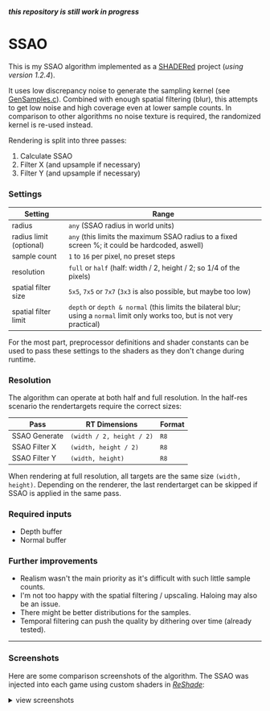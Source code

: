 ***this repository is still work in progress***

# SSAO

This is my SSAO algorithm implemented as a [SHADERed](https://github.com/dfranx/SHADERed) project (*using version 1.2.4*).

It uses low discrepancy noise to generate the sampling kernel (see [GenSamples.c](GenSamples.c)). Combined with enough spatial filtering (blur), this attempts to get low noise and high coverage even at lower sample counts. In comparison to other algorithms no noise texture is required, the randomized kernel is re-used instead.

Rendering is split into three passes:

1. Calculate SSAO
2. Filter X (and upsample if necessary)
3. Filter Y (and upsample if necessary)

### Settings

| Setting                 | Range                                                        |
| ----------------------- | ------------------------------------------------------------ |
| radius                  | `any` (SSAO radius in world units)                           |
| radius limit (optional) | `any` (this limits the maximum SSAO radius to a fixed screen %; it could be hardcoded, aswell) |
| sample count            | `1` to `16` per pixel, no preset steps                       |
| resolution              | `full` or `half` (half: width / 2, height / 2; so 1/4 of the pixels) |
| spatial filter size     | `5x5`, `7x5` or `7x7` (`3x3` is also possible, but maybe too low) |
| spatial filter limit    | `depth` or `depth & normal` (this limits the bilateral blur; using a `normal` limit only works too, but is not very practical) |

For the most part, preprocessor definitions and shader constants can be used to pass these settings to the shaders as they don't change during runtime.

### Resolution

The algorithm can operate at both half and full resolution. In the half-res scenario the rendertargets require the correct sizes:

| Pass          | RT Dimensions             | Format |
| ------------- | ------------------------- | ------ |
| SSAO Generate | `(width / 2, height / 2)` | `R8`   |
| SSAO Filter X | `(width, height / 2)`     | `R8`   |
| SSAO Filter Y | `(width, height)`         | `R8`   |

When rendering at full resolution, all targets are the same size `(width, height)`. Depending on the renderer, the last rendertarget can be skipped if SSAO is applied in the same pass.

### Required inputs

- Depth buffer
- Normal buffer

### Further improvements

- Realism wasn't the main priority as it's difficult with such little sample counts.
- I'm not too happy with the spatial filtering / upscaling. Haloing may also be an issue.
- There might be better distributions for the samples.
- Temporal filtering can push the quality by dithering over time (already tested).

----

### Screenshots

Here are some comparison screenshots of the algorithm. The SSAO was injected into each game using custom shaders in [*ReShade*](https://github.com/crosire/reshade):

<details> 
  <summary>view screenshots</summary>
  
  <br/>
  
  **The House of da Vinci** *(6 samples per pixel, 1/2 resolution)*
  ![image](README/da_vinci.gif)
  
  **Portal 2** *(8 samples per pixel, full resolution)*
  ![image](README/portal2.gif)
  
  **NaissanceE** *(6 samples per pixel, 1/2 resolution)*
  ![image](README/naissancee.gif)
</details>


